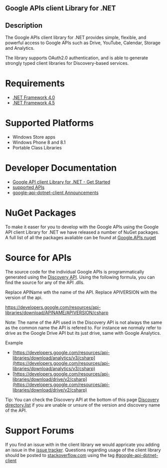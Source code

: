 ## Google APIs client Library for .NET  ##

## Description ##
The Google APIs client library for .NET provides simple, flexible, and powerful access to Google APIs such as Drive, YouTube, Calendar, Storage and Analytics.

The library supports OAuth2.0 authentication, and is able to generate strongly typed client libraries for Discovery-based services.

Requirements 
=================================
* [.NET Framework 4.0](http://www.microsoft.com/en-us/download/details.aspx?id=17851)
* [.NET Framework 4.5](http://www.microsoft.com/en-us/download/details.aspx?id=30653)

Supported Platforms
=================================

* Windows Store apps
* Windows Phone 8 and 8.1
* Portable Class Libraries

Developer Documentation
=================================

* [Google API client Library for .NET - Get Started](https://developers.google.com/api-client-library/dotnet/get_started)
* [supported APIs](https://developers.google.com/api-client-library/dotnet/apis/)
* [google-api-dotnet-client Announcements](http://google-api-dotnet-client.blogspot.dk/)

NuGet Packages
=================================

To make it easer for you to develop with the Google APIs using the Google API client Library for .NET we have released a number of NuGet packages. A full list of all the packages avaliable can be found at [Google.APIs nuget](https://www.nuget.org/packages?q=google.apis&prerelease=true&sortOrder=relevance)

Source for APIs
=================================

The source code for the individual Google APIs is programmatically generated using the [Discovery API](https://developers.google.com/discovery/).   Using the following formula, you can find the source for any of the API .dlls.

Replace APIName wth the name of the API.
Replace APIVERSION with the version of the api.

https://developers.google.com/resources/api-libraries/download/APINAME/APIVERSION/csharp

Note: The name of the API used in the Discovery API is not always the same as the common name the API is refered to. For instance we normaly refer to drive as the Google Drive API but its just drive, same with Google Analytics. 

Example

* [https://developers.google.com/resources/api-libraries/download/analytics/v3/csharp](https://developers.google.com/resources/api-libraries/download/analytics/v3/csharp)
* [https://developers.google.com/resources/api-libraries/download/drive/v2/csharp](https://developers.google.com/resources/api-libraries/download/drive/v2/csharp)

Tip: You can check the Discovery API at the bottom of this page  [Discovery directory.list](https://developers.google.com/discovery/v1/reference/apis/list) if you are unable or unsure of the version and discovery name of the API.

Support Forums
=================================
If you find an issue with in the client library we would appricate you adding an issue in the [issue tracker](https://github.com/google/google-api-dotnet-client/issues).
Questions regarding usage of the client library should be posted to [stackoverflow.com](http://stackoverflow.com/)  using the tag [#google-api-dotnet-client](http://stackoverflow.com/questions/tagged/google-api-dotnet-client)
